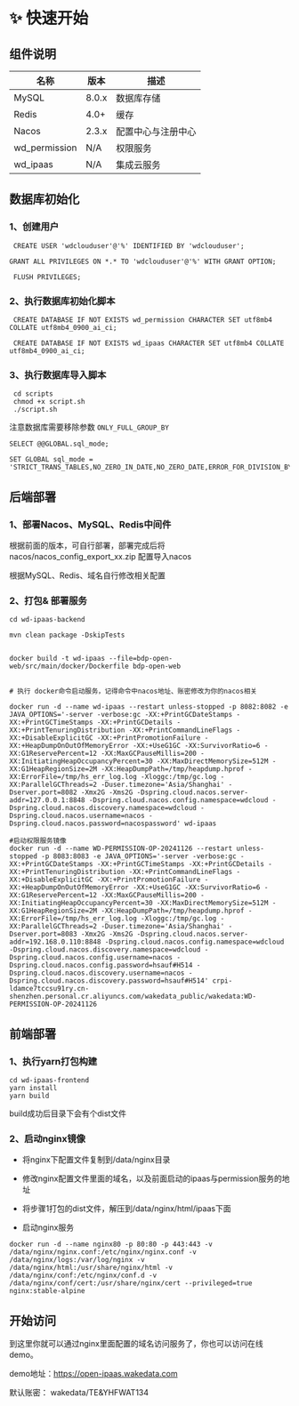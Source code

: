 
# ✨ 快速开始

## 组件说明

| 名称   | 版本 | 描述  |
| --- | --- | --- | 
| MySQL |  8.0.x |  数据库存储 |
| Redis | 4.0+ | 缓存 |
| Nacos | 2.3.x | 配置中心与注册中心 |
| wd_permission | N/A | 权限服务 |
| wd_ipaas | N/A | 集成云服务|



## 数据库初始化


### 1、创建用户

```
 CREATE USER 'wdclouduser'@'%' IDENTIFIED BY 'wdclouduser';
 
GRANT ALL PRIVILEGES ON *.* TO 'wdclouduser'@'%' WITH GRANT OPTION;
 
 FLUSH PRIVILEGES;
```

### 2、执行数据库初始化脚本

```
 CREATE DATABASE IF NOT EXISTS wd_permission CHARACTER SET utf8mb4 COLLATE utf8mb4_0900_ai_ci;

 CREATE DATABASE IF NOT EXISTS wd_ipaas CHARACTER SET utf8mb4 COLLATE utf8mb4_0900_ai_ci;
```

### 3、执行数据库导入脚本
```
 cd scripts
 chmod +x script.sh
 ./script.sh
```

注意数据库需要移除参数 `ONLY_FULL_GROUP_BY`

```
SELECT @@GLOBAL.sql_mode;

SET GLOBAL sql_mode = 'STRICT_TRANS_TABLES,NO_ZERO_IN_DATE,NO_ZERO_DATE,ERROR_FOR_DIVISION_BY_ZERO,NO_ENGINE_SUBSTITUTION';
```

## 后端部署

### 1、部署Nacos、MySQL、Redis中间件


根据前面的版本，可自行部署，部署完成后将 nacos/nacos_config_export_xx.zip 配置导入nacos

根据MySQL、Redis、域名自行修改相关配置


### 2、打包& 部署服务

```
cd wd-ipaas-backend

mvn clean package -DskipTests


docker build -t wd-ipaas --file=bdp-open-web/src/main/docker/Dockerfile bdp-open-web


# 执行 docker命令启动服务，记得命令中nacos地址、账密修改为你的nacos相关

docker run -d --name wd-ipaas --restart unless-stopped -p 8082:8082 -e JAVA_OPTIONS='-server -verbose:gc -XX:+PrintGCDateStamps -XX:+PrintGCTimeStamps -XX:+PrintGCDetails -XX:+PrintTenuringDistribution -XX:+PrintCommandLineFlags -XX:+DisableExplicitGC -XX:+PrintPromotionFailure -XX:+HeapDumpOnOutOfMemoryError -XX:+UseG1GC -XX:SurvivorRatio=6 -XX:G1ReservePercent=12 -XX:MaxGCPauseMillis=200 -XX:InitiatingHeapOccupancyPercent=30 -XX:MaxDirectMemorySize=512M -XX:G1HeapRegionSize=2M -XX:HeapDumpPath=/tmp/heapdump.hprof -XX:ErrorFile=/tmp/hs_err_log.log -Xloggc:/tmp/gc.log -XX:ParallelGCThreads=2 -Duser.timezone='Asia/Shanghai' -Dserver.port=8082 -Xmx2G -Xms2G -Dspring.cloud.nacos.server-addr=127.0.0.1:8848 -Dspring.cloud.nacos.config.namespace=wdcloud -Dspring.cloud.nacos.discovery.namespace=wdcloud -Dspring.cloud.nacos.username=nacos -Dspring.cloud.nacos.password=nacospassword' wd-ipaas

#启动权限服务镜像
docker run -d --name WD-PERMISSION-OP-20241126 --restart unless-stopped -p 8083:8083 -e JAVA_OPTIONS='-server -verbose:gc -XX:+PrintGCDateStamps -XX:+PrintGCTimeStamps -XX:+PrintGCDetails -XX:+PrintTenuringDistribution -XX:+PrintCommandLineFlags -XX:+DisableExplicitGC -XX:+PrintPromotionFailure -XX:+HeapDumpOnOutOfMemoryError -XX:+UseG1GC -XX:SurvivorRatio=6 -XX:G1ReservePercent=12 -XX:MaxGCPauseMillis=200 -XX:InitiatingHeapOccupancyPercent=30 -XX:MaxDirectMemorySize=512M -XX:G1HeapRegionSize=2M -XX:HeapDumpPath=/tmp/heapdump.hprof -XX:ErrorFile=/tmp/hs_err_log.log -Xloggc:/tmp/gc.log -XX:ParallelGCThreads=2 -Duser.timezone='Asia/Shanghai' -Dserver.port=8083 -Xmx2G -Xms2G -Dspring.cloud.nacos.server-addr=192.168.0.110:8848 -Dspring.cloud.nacos.config.namespace=wdcloud -Dspring.cloud.nacos.discovery.namespace=wdcloud -Dspring.cloud.nacos.config.username=nacos -Dspring.cloud.nacos.config.password=hsauf#H514 -Dspring.cloud.nacos.discovery.username=nacos -Dspring.cloud.nacos.discovery.password=hsauf#H514' crpi-ldamce7tccsu91ry.cn-shenzhen.personal.cr.aliyuncs.com/wakedata_public/wakedata:WD-PERMISSION-OP-20241126
```



## 前端部署

### 1、执行yarn打包构建
```
cd wd-ipaas-frontend
yarn install
yarn build
```
build成功后目录下会有个dist文件

### 2、启动nginx镜像

* 将nginx下配置文件复制到/data/nginx目录

* 修改nginx配置文件里面的域名，以及前面启动的ipaas与permission服务的地址

* 将步骤1打包的dist文件，解压到/data/nginx/html/ipaas下面

* 启动nginx服务
```
docker run -d --name nginx80 -p 80:80 -p 443:443 -v /data/nginx/nginx.conf:/etc/nginx/nginx.conf -v /data/nginx/logs:/var/log/nginx -v /data/nginx/html:/usr/share/nginx/html -v /data/nginx/conf:/etc/nginx/conf.d -v /data/nginx/conf/cert:/usr/share/nginx/cert --privileged=true nginx:stable-alpine
```

## 开始访问

到这里你就可以通过nginx里面配置的域名访问服务了，你也可以访问在线demo。

demo地址：https://open-ipaas.wakedata.com

默认账密： wakedata/TE&YHFWAT134

